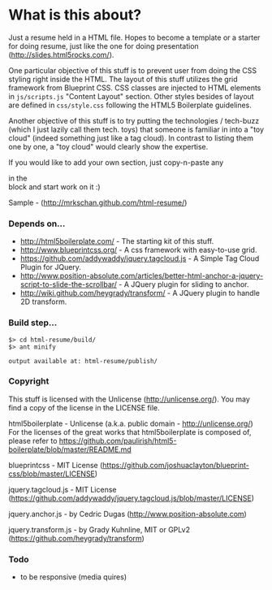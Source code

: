 # What is this about?

Just a resume held in a HTML file. Hopes to become a template or a starter for
doing resume, just like the one for doing presentation
(http://slides.html5rocks.com/).

One particular objective of this stuff is to prevent user from doing the CSS
styling right inside the HTML. The layout of this stuff utilizes the grid
framework from Blueprint CSS. CSS classes are injected to HTML elements in
`js/scripts.js` "Content Layout" section. Other styles besides of layout are
defined in `css/style.css` following the HTML5 Boilerplate guidelines.

Another objective of this stuff is to try putting the technologies / tech-buzz
(which I just lazily call them tech. toys) that someone is familiar in into a
"toy cloud" (indeed something just like a tag cloud). In contrast to listing
them one by one, a "toy cloud" would clearly show the expertise.

If you would like to add your own section, just copy-n-paste any <section> in
the <article> block and start work on it :)

Sample - (http://mrkschan.github.com/html-resume/)


# Depends on...

* http://html5boilerplate.com/ - The starting kit of this stuff.
* http://www.blueprintcss.org/ - A css framework with easy-to-use grid.
* https://github.com/addywaddy/jquery.tagcloud.js -
  A Simple Tag Cloud Plugin for JQuery.
* http://www.position-absolute.com/articles/better-html-anchor-a-jquery-script-to-slide-the-scrollbar/ -
  A JQuery plugin for sliding to anchor.
* http://wiki.github.com/heygrady/transform/ -
  A JQuery plugin to handle 2D transform.


# Build step...

    $> cd html-resume/build/
    $> ant minify

    output available at: html-resume/publish/


# Copyright

This stuff is licensed with the Unlicense (http://unlicense.org/). You may find
a copy of the license in the LICENSE file.

html5boilerplate - Unlicense (a.k.a. public domain - http://unlicense.org/)  
For the licenses of the great works that html5boilerplate is composed of, please
refer to https://github.com/paulirish/html5-boilerplate/blob/master/README.md

blueprintcss - MIT License
(https://github.com/joshuaclayton/blueprint-css/blob/master/LICENSE)

jquery.tagcloud.js - MIT License
(https://github.com/addywaddy/jquery.tagcloud.js/blob/master/LICENSE)

jquery.anchor.js - by Cedric Dugas (http://www.position-absolute.com)

jquery.transform.js - by Grady Kuhnline, MIT or GPLv2
(https://github.com/heygrady/transform)


# Todo

- to be responsive (media quires)
